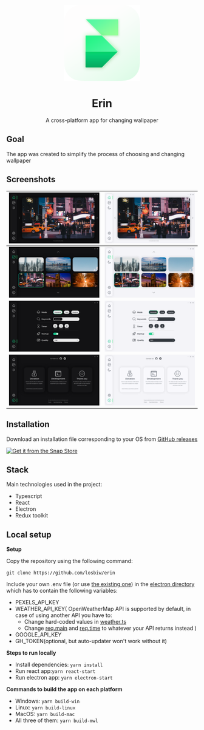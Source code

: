 <div align="center">
  <img src="assets/icons/512x512.png" height="200" />
  <h1>Erin</h1>
  <p>A cross-platform app for changing wallpaper</p>
</div>

## Goal
The app was created to simplify the process of choosing and changing wallpaper

## Screenshots
| ![Dark Main Screen](screenshots/main_dark.png)             | ![Light Main Screen](screenshots/main_light.png)
|------------------------------------------------------------|--------------------------------------------------------|
| ![Dark Picker Screen](screenshots/picker_dark.png)         | ![Light Picker Screen](screenshots/picker_light.png)
| ![Dark Settings Screen](screenshots/settings_dark.png)     | ![Light Settings Screen](screenshots/settings_light.png)
| ![Dark Info Screen](screenshots/info_dark.png)             | ![Light Info Screen](screenshots/info_light.png)

## Installation

Download an installation file corresponding to your OS from [GitHub releases](https://github.com/losbiw/erin/releases/latest)

[![Get it from the Snap Store](https://snapcraft.io/static/images/badges/en/snap-store-black.svg)](https://snapcraft.io/erin)

## Stack

Main technologies used in the project:
- Typescript
- React
- Electron
- Redux toolkit

## Local setup

**Setup**

Copy the repository using the following command:
```
git clone https://github.com/losbiw/erin
```
Include your own .env file (or use [the existing one](https://github.com/losbiw/erin/blob/master/electron/.env.example)) in the [electron directory](https://github.com/losbiw/erin/blob/master/electron) which has to contain the following variables:
* PEXELS_API_KEY
* WEATHER_API_KEY( OpenWeatherMap API is supported by default, in case of using another API you have to: 
  * Change hard-coded values in [weather.ts](https://github.com/losbiw/erin/blob/master/src/modules/weather.ts)
  * Change [req.main](https://github.com/losbiw/erin/blob/master/src/Components/User/User.tsx#L151) and [req.time](https://github.com/losbiw/erin/blob/master/src/Components/User/User.tsx#L155) to whatever your API returns instead
)
* GOOGLE_API_KEY
* GH_TOKEN(optional, but auto-updater won't work without it)

**Steps to run locally**

- Install dependencies: ```yarn install```
- Run react app:```yarn react-start```
- Run electron app: ```yarn electron-start```

**Commands to build the app on each platform**

- Windows: ```yarn build-win```
- Linux: ```yarn build-linux```
- MacOS: ```yarn build-mac```
- All three of them: ```yarn build-mwl```
